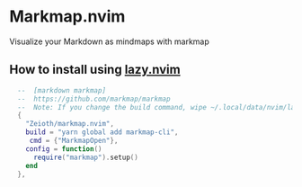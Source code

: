 # Markmap.nvim
Visualize your Markdown as mindmaps with markmap

## How to install using [lazy.nvim](https://github.com/folke/lazy.nvim)

```lua
  --  [markdown markmap]
  --  https://github.com/markmap/markmap
  --  Note: If you change the build command, wipe ~/.local/data/nvim/lazy
  {
    "Zeioth/markmap.nvim",
    build = "yarn global add markmap-cli",
     cmd = {"MarkmapOpen"},
    config = function()
      require("markmap").setup()
    end
  },
```
